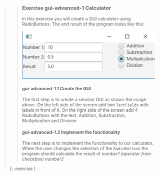 >>### Exercise gui-advanced-1 Calculator
>>
>>In this exercise you will create a GUI calculator using RadioButtons. The end result of the program looks like this:
>>
>>![End result calculator](images/exercise/week12/exercise_1-1-Calculator.png)
>>
>>#### gui-advanced-1.1 Create the GUI
>>
>> The first step is to create a semilair GUI as shown the image above. On the left side of the screen add two `TextField`s with labels in front of it. On the right side of the screen add 4 RadioButtons with the text: *Addition*, *Substraction*, *Multiplication* and *Division*
>>
>>#### gui-advanced-1.2 Implement the functionality
>>
>> The next step is to implement the functionality to our calculator.  When the user changes the selection of the `RadioButton`s the program should calculate the result of *number1 (operator from checkbox) number2*
>>
>{: .exercise }

